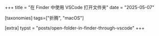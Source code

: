 +++
title = "在 Finder 中使用 VSCode 打开文件夹"
date = "2025-05-07"

[taxonomies]
tags=["折腾", "macOS"]

[extra]
typst = "posts/open-folder-in-finder-through-vscode"
+++
